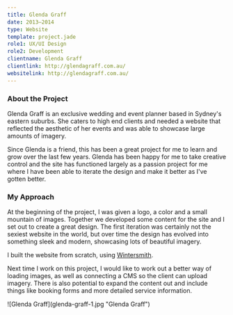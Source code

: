 ```yaml
---
title: Glenda Graff
date: 2013–2014
type: Website
template: project.jade
role1: UX/UI Design
role2: Development
clientname: Glenda Graff
clientlink: http://glendagraff.com.au/
websitelink: http://glendagraff.com.au/
---
```


### About the Project

Glenda Graff is an exclusive wedding and event planner based in Sydney's eastern suburbs. She caters to high end clients and needed a website that reflected the aesthetic of her events and was able to showcase large amounts of imagery.

Since Glenda is a friend, this has been a great project for me to learn and grow over the last few years. Glenda has been happy for me to take creative control and the site has functioned largely as a passion project for me where I have been able to iterate the design and make it better as I've gotten better. 

### My Approach

At the beginning of the project, I was given a logo, a color and a small mountain of images. Together we developed some content for the site and I set out to create a great design. The first iteration was certainly not the sexiest website in the world, but over time the design has evolved into something sleek and modern, showcasing lots of beautiful imagery.

I built the website from scratch, using <a href="http://wintersmith.io/" target="_blank" class="highlighted">Wintersmith</a>.

Next time I work on this project, I would like to work out a better way of loading images, as well as connecting a CMS so the client can upload imagery. There is also potential to expand the content out and include things like booking forms and more detailed service information.

<div class="block-top-md">
![Glenda Graff](glenda-graff-1.jpg "Glenda Graff")
</div>
